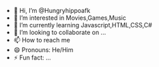 - 👋 Hi, I’m @Hungryhippoafk
- 👀 I’m interested in Movies,Games,Music
- 🌱 I’m currently learning Javascript,HTML,CSS,C#
- 💞️ I’m looking to collaborate on ...
- 📫 How to reach me 
- 😄 Pronouns: He/Him
- ⚡ Fun fact: ...

<!---
Hungryhippoafk/Hungryhippoafk is a ✨ special ✨ repository because its `README.md` (this file) appears on your GitHub profile.
You can click the Preview link to take a look at your changes.
--->

